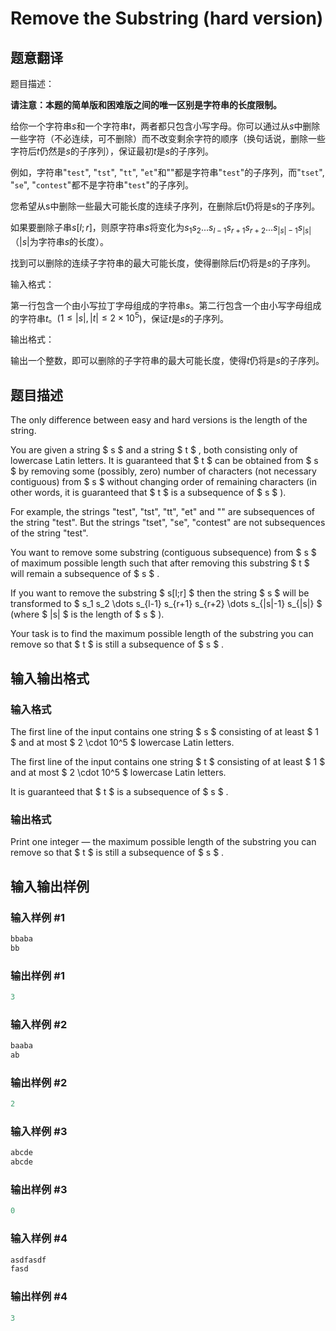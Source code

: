 # Remove the Substring (hard version)

## 题意翻译

题目描述：

**请注意：本题的简单版和困难版之间的唯一区别是字符串的长度限制。**

给你一个字符串$s$和一个字符串$t$，两者都只包含小写字母。你可以通过从$s$中删除一些字符（不必连续，可不删除）而不改变剩余字符的顺序（换句话说，删除一些字符后$t$仍然是$s$的子序列），保证最初$t$是$s$的子序列。

例如，字符串"`test`", "`tst`", "`tt`", "`et`"和""都是字符串"`test`"的子序列，而"`tset`", "`se`", "`contest`"都不是字符串"`test`"的子序列。

您希望从s中删除一些最大可能长度的连续子序列，在删除后t仍将是s的子序列。

如果要删除子串$s[l;r]$，则原字符串$s$将变化为$s_1s_2...s_{l-1}s_{r+1}s_{r+2}...s_{|s|-1}s_{|s|}$ （$|s|$为字符串$s$的长度）。

找到可以删除的连续子字符串的最大可能长度，使得删除后$t$仍将是$s$的子序列。

输入格式：

第一行包含一个由小写拉丁字母组成的字符串$s$。第二行包含一个由小写字母组成的字符串$t$。($1\leq |s|,|t|\leq 2\times 10^5$)，保证$t$是$s$的子序列。

输出格式：

输出一个整数，即可以删除的子字符串的最大可能长度，使得$t$仍将是$s$的子序列。 

## 题目描述

The only difference between easy and hard versions is the length of the string.

You are given a string $ s $ and a string $ t $ , both consisting only of lowercase Latin letters. It is guaranteed that $ t $ can be obtained from $ s $ by removing some (possibly, zero) number of characters (not necessary contiguous) from $ s $ without changing order of remaining characters (in other words, it is guaranteed that $ t $ is a subsequence of $ s $ ).

For example, the strings "test", "tst", "tt", "et" and "" are subsequences of the string "test". But the strings "tset", "se", "contest" are not subsequences of the string "test".

You want to remove some substring (contiguous subsequence) from $ s $ of maximum possible length such that after removing this substring $ t $ will remain a subsequence of $ s $ .

If you want to remove the substring $ s[l;r] $ then the string $ s $ will be transformed to $ s_1 s_2 \dots s_{l-1} s_{r+1} s_{r+2} \dots s_{|s|-1} s_{|s|} $ (where $ |s| $ is the length of $ s $ ).

Your task is to find the maximum possible length of the substring you can remove so that $ t $ is still a subsequence of $ s $ .

## 输入输出格式

### 输入格式

The first line of the input contains one string $ s $ consisting of at least $ 1 $ and at most $ 2 \cdot 10^5 $ lowercase Latin letters.

The first line of the input contains one string $ t $ consisting of at least $ 1 $ and at most $ 2 \cdot 10^5 $ lowercase Latin letters.

It is guaranteed that $ t $ is a subsequence of $ s $ .

### 输出格式

Print one integer — the maximum possible length of the substring you can remove so that $ t $ is still a subsequence of $ s $ .

## 输入输出样例

### 输入样例 #1

```cpp
bbaba
bb

```
### 输出样例 #1

```cpp
3

```
### 输入样例 #2

```cpp
baaba
ab

```
### 输出样例 #2

```cpp
2

```
### 输入样例 #3

```cpp
abcde
abcde

```
### 输出样例 #3

```cpp
0

```
### 输入样例 #4

```cpp
asdfasdf
fasd

```
### 输出样例 #4

```cpp
3

```
